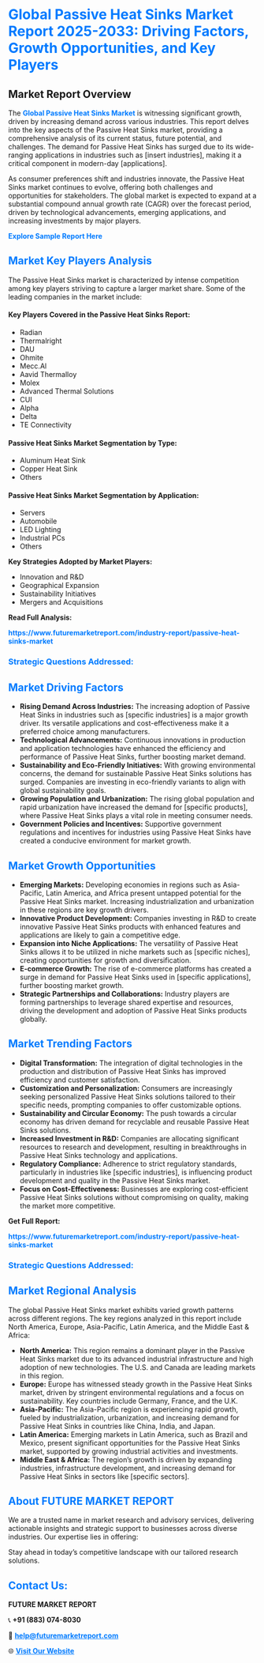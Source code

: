 <h1 style="color: #007BFF;">Global Passive Heat Sinks Market Report 2025-2033: Driving Factors, Growth Opportunities, and Key Players</h1>

<section id="overview">
<h2>Market Report Overview</h2>
<p>The <a href="https://www.futuremarketreport.com/industry-report/passive-heat-sinks-market" style="color: #007BFF; text-decoration: none;"><strong>Global Passive Heat Sinks Market</strong></a> is witnessing significant growth, driven by increasing demand across various industries. This report delves into the key aspects of the Passive Heat Sinks market, providing a comprehensive analysis of its current status, future potential, and challenges. The demand for Passive Heat Sinks has surged due to its wide-ranging applications in industries such as [insert industries], making it a critical component in modern-day [applications].</p>
<p>As consumer preferences shift and industries innovate, the Passive Heat Sinks market continues to evolve, offering both challenges and opportunities for stakeholders. The global market is expected to expand at a substantial compound annual growth rate (CAGR) over the forecast period, driven by technological advancements, emerging applications, and increasing investments by major players.</p>
</section>

<section id="overview">
<p><a href="https://www.futuremarketreport.com/request-sample/reportId=115439" style="color: #007BFF; text-decoration: none;"><strong>Explore Sample Report Here</strong></a></p>
</section>

<section id="key-players">
<h2 style="color: #007BFF;">Market Key Players Analysis</h2>
<p>The Passive Heat Sinks market is characterized by intense competition among key players striving to capture a larger market share. Some of the leading companies in the market include:</p>
<h4>Key Players Covered in the Passive Heat Sinks Report:</h4>
<ul><li>Radian</li><li>Thermalright</li><li>DAU</li><li>Ohmite</li><li>Mecc.Al</li><li>Aavid Thermalloy</li><li>Molex</li><li>Advanced Thermal Solutions</li><li>CUI</li><li>Alpha</li><li>Delta</li><li>TE Connectivity</li></ul>
<h4>Passive Heat Sinks Market Segmentation by Type:</h4>
<ul><li>Aluminum Heat Sink</li><li>Copper Heat Sink</li><li>Others</li></ul>

<h4>Passive Heat Sinks Market Segmentation by Application:</h4>
<ul><li>Servers</li><li>Automobile</li><li>LED Lighting</li><li>Industrial PCs</li><li>Others</li></ul>
<p><strong>Key Strategies Adopted by Market Players:</strong></p>
<ul>
<li>Innovation and R&D</li>
<li>Geographical Expansion</li>
<li>Sustainability Initiatives</li>
<li>Mergers and Acquisitions</li>
</ul>
</section>

<section>
<p><strong>Read Full Analysis: </strong></p><a href="https://www.futuremarketreport.com/industry-report/passive-heat-sinks-market" style="color: #007BFF; text-decoration: none;"><strong>https://www.futuremarketreport.com/industry-report/passive-heat-sinks-market</strong></a>
<h3 style="color: #007BFF;">Strategic Questions Addressed:</h3>
</section>

<section id="driving-factors">
<h2 style="color: #007BFF;">Market Driving Factors</h2>
<ul>
<li><strong>Rising Demand Across Industries:</strong> The increasing adoption of Passive Heat Sinks in industries such as [specific industries] is a major growth driver. Its versatile applications and cost-effectiveness make it a preferred choice among manufacturers.</li>
<li><strong>Technological Advancements:</strong> Continuous innovations in production and application technologies have enhanced the efficiency and performance of Passive Heat Sinks, further boosting market demand.</li>
<li><strong>Sustainability and Eco-Friendly Initiatives:</strong> With growing environmental concerns, the demand for sustainable Passive Heat Sinks solutions has surged. Companies are investing in eco-friendly variants to align with global sustainability goals.</li>
<li><strong>Growing Population and Urbanization:</strong> The rising global population and rapid urbanization have increased the demand for [specific products], where Passive Heat Sinks plays a vital role in meeting consumer needs.</li>
<li><strong>Government Policies and Incentives:</strong> Supportive government regulations and incentives for industries using Passive Heat Sinks have created a conducive environment for market growth.</li>
</ul>
</section>

<section id="growth-opportunities">
<h2 style="color: #007BFF;">Market Growth Opportunities</h2>
<ul>
<li><strong>Emerging Markets:</strong> Developing economies in regions such as Asia-Pacific, Latin America, and Africa present untapped potential for the Passive Heat Sinks market. Increasing industrialization and urbanization in these regions are key growth drivers.</li>
<li><strong>Innovative Product Development:</strong> Companies investing in R&D to create innovative Passive Heat Sinks products with enhanced features and applications are likely to gain a competitive edge.</li>
<li><strong>Expansion into Niche Applications:</strong> The versatility of Passive Heat Sinks allows it to be utilized in niche markets such as [specific niches], creating opportunities for growth and diversification.</li>
<li><strong>E-commerce Growth:</strong> The rise of e-commerce platforms has created a surge in demand for Passive Heat Sinks used in [specific applications], further boosting market growth.</li>
<li><strong>Strategic Partnerships and Collaborations:</strong> Industry players are forming partnerships to leverage shared expertise and resources, driving the development and adoption of Passive Heat Sinks products globally.</li>
</ul>
</section>

<section id="trending-factors">
<h2 style="color: #007BFF;">Market Trending Factors</h2>
<ul>
<li><strong>Digital Transformation:</strong> The integration of digital technologies in the production and distribution of Passive Heat Sinks has improved efficiency and customer satisfaction.</li>
<li><strong>Customization and Personalization:</strong> Consumers are increasingly seeking personalized Passive Heat Sinks solutions tailored to their specific needs, prompting companies to offer customizable options.</li>
<li><strong>Sustainability and Circular Economy:</strong> The push towards a circular economy has driven demand for recyclable and reusable Passive Heat Sinks solutions.</li>
<li><strong>Increased Investment in R&D:</strong> Companies are allocating significant resources to research and development, resulting in breakthroughs in Passive Heat Sinks technology and applications.</li>
<li><strong>Regulatory Compliance:</strong> Adherence to strict regulatory standards, particularly in industries like [specific industries], is influencing product development and quality in the Passive Heat Sinks market.</li>
<li><strong>Focus on Cost-Effectiveness:</strong> Businesses are exploring cost-efficient Passive Heat Sinks solutions without compromising on quality, making the market more competitive.</li>
</ul>
</section>

<section>
<p><strong>Get Full Report: </strong></p><a href="https://www.futuremarketreport.com/industry-report/passive-heat-sinks-market" style="color: #007BFF; text-decoration: none;"><strong>https://www.futuremarketreport.com/industry-report/passive-heat-sinks-market</strong></a>
<h3 style="color: #007BFF;">Strategic Questions Addressed:</h3>
</section>


<section id="regional-analysis">
<h2 style="color: #007BFF;">Market Regional Analysis</h2>
<p>The global Passive Heat Sinks market exhibits varied growth patterns across different regions. The key regions analyzed in this report include North America, Europe, Asia-Pacific, Latin America, and the Middle East & Africa:</p>
<ul>
<li><strong>North America:</strong> This region remains a dominant player in the Passive Heat Sinks market due to its advanced industrial infrastructure and high adoption of new technologies. The U.S. and Canada are leading markets in this region.</li>
<li><strong>Europe:</strong> Europe has witnessed steady growth in the Passive Heat Sinks market, driven by stringent environmental regulations and a focus on sustainability. Key countries include Germany, France, and the U.K.</li>
<li><strong>Asia-Pacific:</strong> The Asia-Pacific region is experiencing rapid growth, fueled by industrialization, urbanization, and increasing demand for Passive Heat Sinks in countries like China, India, and Japan.</li>
<li><strong>Latin America:</strong> Emerging markets in Latin America, such as Brazil and Mexico, present significant opportunities for the Passive Heat Sinks market, supported by growing industrial activities and investments.</li>
<li><strong>Middle East & Africa:</strong> The region’s growth is driven by expanding industries, infrastructure development, and increasing demand for Passive Heat Sinks in sectors like [specific sectors].</li>
</ul>
</section>

<footer>
<h2 style="color: #007BFF;">About FUTURE MARKET REPORT</h2>
<p>We are a trusted name in market research and advisory services, delivering actionable insights and strategic support to businesses across diverse industries. Our expertise lies in offering:</p>

<p>Stay ahead in today’s competitive landscape with our tailored research solutions.</p>

<h2 style="color: #007BFF;">Contact Us:</h2>
<p><strong>FUTURE MARKET REPORT</strong></p>
<p>📞 <strong>+91 (883) 074-8030</strong></p>
<p>📧 <strong><a href="mailto:help@futuremarketreport.com" style="color: #007BFF;">help@futuremarketreport.com</a></strong></p>
<p>🌐 <strong><a href="https://www.futuremarketreport.com/" style="color: #007BFF;">Visit Our Website</a></strong></p>
</footer>